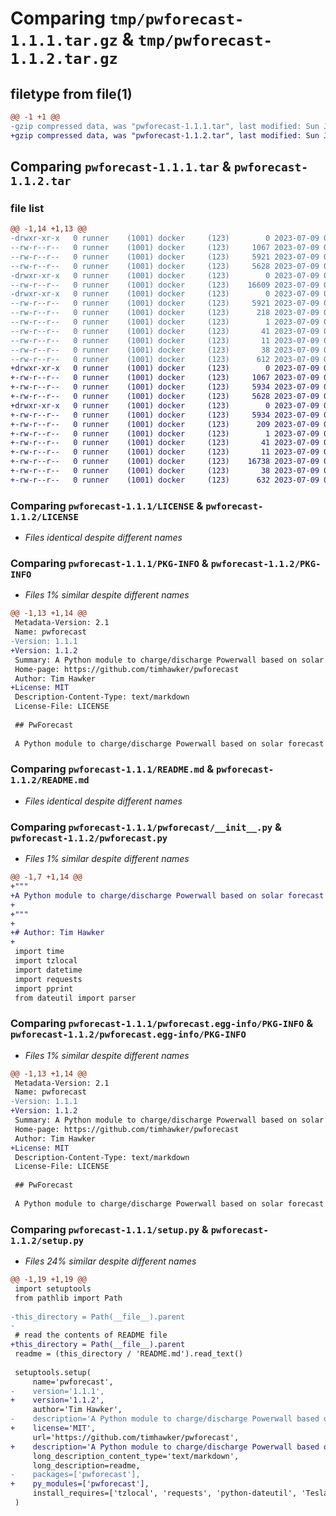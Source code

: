 # Comparing `tmp/pwforecast-1.1.1.tar.gz` & `tmp/pwforecast-1.1.2.tar.gz`

## filetype from file(1)

```diff
@@ -1 +1 @@
-gzip compressed data, was "pwforecast-1.1.1.tar", last modified: Sun Jul  9 03:07:36 2023, max compression
+gzip compressed data, was "pwforecast-1.1.2.tar", last modified: Sun Jul  9 04:42:06 2023, max compression
```

## Comparing `pwforecast-1.1.1.tar` & `pwforecast-1.1.2.tar`

### file list

```diff
@@ -1,14 +1,13 @@
-drwxr-xr-x   0 runner    (1001) docker     (123)        0 2023-07-09 03:07:36.719890 pwforecast-1.1.1/
--rw-r--r--   0 runner    (1001) docker     (123)     1067 2023-07-09 03:07:24.000000 pwforecast-1.1.1/LICENSE
--rw-r--r--   0 runner    (1001) docker     (123)     5921 2023-07-09 03:07:36.719890 pwforecast-1.1.1/PKG-INFO
--rw-r--r--   0 runner    (1001) docker     (123)     5628 2023-07-09 03:07:24.000000 pwforecast-1.1.1/README.md
-drwxr-xr-x   0 runner    (1001) docker     (123)        0 2023-07-09 03:07:36.719890 pwforecast-1.1.1/pwforecast/
--rw-r--r--   0 runner    (1001) docker     (123)    16609 2023-07-09 03:07:24.000000 pwforecast-1.1.1/pwforecast/__init__.py
-drwxr-xr-x   0 runner    (1001) docker     (123)        0 2023-07-09 03:07:36.719890 pwforecast-1.1.1/pwforecast.egg-info/
--rw-r--r--   0 runner    (1001) docker     (123)     5921 2023-07-09 03:07:36.000000 pwforecast-1.1.1/pwforecast.egg-info/PKG-INFO
--rw-r--r--   0 runner    (1001) docker     (123)      218 2023-07-09 03:07:36.000000 pwforecast-1.1.1/pwforecast.egg-info/SOURCES.txt
--rw-r--r--   0 runner    (1001) docker     (123)        1 2023-07-09 03:07:36.000000 pwforecast-1.1.1/pwforecast.egg-info/dependency_links.txt
--rw-r--r--   0 runner    (1001) docker     (123)       41 2023-07-09 03:07:36.000000 pwforecast-1.1.1/pwforecast.egg-info/requires.txt
--rw-r--r--   0 runner    (1001) docker     (123)       11 2023-07-09 03:07:36.000000 pwforecast-1.1.1/pwforecast.egg-info/top_level.txt
--rw-r--r--   0 runner    (1001) docker     (123)       38 2023-07-09 03:07:36.719890 pwforecast-1.1.1/setup.cfg
--rw-r--r--   0 runner    (1001) docker     (123)      612 2023-07-09 03:07:24.000000 pwforecast-1.1.1/setup.py
+drwxr-xr-x   0 runner    (1001) docker     (123)        0 2023-07-09 04:42:06.355281 pwforecast-1.1.2/
+-rw-r--r--   0 runner    (1001) docker     (123)     1067 2023-07-09 04:41:53.000000 pwforecast-1.1.2/LICENSE
+-rw-r--r--   0 runner    (1001) docker     (123)     5934 2023-07-09 04:42:06.351281 pwforecast-1.1.2/PKG-INFO
+-rw-r--r--   0 runner    (1001) docker     (123)     5628 2023-07-09 04:41:53.000000 pwforecast-1.1.2/README.md
+drwxr-xr-x   0 runner    (1001) docker     (123)        0 2023-07-09 04:42:06.351281 pwforecast-1.1.2/pwforecast.egg-info/
+-rw-r--r--   0 runner    (1001) docker     (123)     5934 2023-07-09 04:42:06.000000 pwforecast-1.1.2/pwforecast.egg-info/PKG-INFO
+-rw-r--r--   0 runner    (1001) docker     (123)      209 2023-07-09 04:42:06.000000 pwforecast-1.1.2/pwforecast.egg-info/SOURCES.txt
+-rw-r--r--   0 runner    (1001) docker     (123)        1 2023-07-09 04:42:06.000000 pwforecast-1.1.2/pwforecast.egg-info/dependency_links.txt
+-rw-r--r--   0 runner    (1001) docker     (123)       41 2023-07-09 04:42:06.000000 pwforecast-1.1.2/pwforecast.egg-info/requires.txt
+-rw-r--r--   0 runner    (1001) docker     (123)       11 2023-07-09 04:42:06.000000 pwforecast-1.1.2/pwforecast.egg-info/top_level.txt
+-rw-r--r--   0 runner    (1001) docker     (123)    16738 2023-07-09 04:41:53.000000 pwforecast-1.1.2/pwforecast.py
+-rw-r--r--   0 runner    (1001) docker     (123)       38 2023-07-09 04:42:06.355281 pwforecast-1.1.2/setup.cfg
+-rw-r--r--   0 runner    (1001) docker     (123)      632 2023-07-09 04:41:53.000000 pwforecast-1.1.2/setup.py
```

### Comparing `pwforecast-1.1.1/LICENSE` & `pwforecast-1.1.2/LICENSE`

 * *Files identical despite different names*

### Comparing `pwforecast-1.1.1/PKG-INFO` & `pwforecast-1.1.2/PKG-INFO`

 * *Files 1% similar despite different names*

```diff
@@ -1,13 +1,14 @@
 Metadata-Version: 2.1
 Name: pwforecast
-Version: 1.1.1
+Version: 1.1.2
 Summary: A Python module to charge/discharge Powerwall based on solar forecast and peak/off peak tariffs.
 Home-page: https://github.com/timhawker/pwforecast
 Author: Tim Hawker
+License: MIT
 Description-Content-Type: text/markdown
 License-File: LICENSE
 
 ## PwForecast
 
 A Python module to charge/discharge Powerwall based on solar forecast and peak/off-peak tariffs.
```

### Comparing `pwforecast-1.1.1/README.md` & `pwforecast-1.1.2/README.md`

 * *Files identical despite different names*

### Comparing `pwforecast-1.1.1/pwforecast/__init__.py` & `pwforecast-1.1.2/pwforecast.py`

 * *Files 1% similar despite different names*

```diff
@@ -1,7 +1,14 @@
+"""
+A Python module to charge/discharge Powerwall based on solar forecast and peak/off-peak tariffs.
+
+"""
+
+# Author: Tim Hawker
+
 import time
 import tzlocal
 import datetime
 import requests
 import pprint
 from dateutil import parser
```

### Comparing `pwforecast-1.1.1/pwforecast.egg-info/PKG-INFO` & `pwforecast-1.1.2/pwforecast.egg-info/PKG-INFO`

 * *Files 1% similar despite different names*

```diff
@@ -1,13 +1,14 @@
 Metadata-Version: 2.1
 Name: pwforecast
-Version: 1.1.1
+Version: 1.1.2
 Summary: A Python module to charge/discharge Powerwall based on solar forecast and peak/off peak tariffs.
 Home-page: https://github.com/timhawker/pwforecast
 Author: Tim Hawker
+License: MIT
 Description-Content-Type: text/markdown
 License-File: LICENSE
 
 ## PwForecast
 
 A Python module to charge/discharge Powerwall based on solar forecast and peak/off-peak tariffs.
```

### Comparing `pwforecast-1.1.1/setup.py` & `pwforecast-1.1.2/setup.py`

 * *Files 24% similar despite different names*

```diff
@@ -1,19 +1,19 @@
 import setuptools
 from pathlib import Path
 
-this_directory = Path(__file__).parent
-
 # read the contents of README file
+this_directory = Path(__file__).parent
 readme = (this_directory / 'README.md').read_text()
 
 setuptools.setup(
     name='pwforecast',
-    version='1.1.1',
+    version='1.1.2',
     author='Tim Hawker',
-    description='A Python module to charge/discharge Powerwall based on solar forecast and peak/off peak tariffs.',
+    license='MIT',
     url='https://github.com/timhawker/pwforecast',
+    description='A Python module to charge/discharge Powerwall based on solar forecast and peak/off peak tariffs.',
     long_description_content_type='text/markdown',
     long_description=readme,
-    packages=['pwforecast'],
+    py_modules=['pwforecast'],
     install_requires=['tzlocal', 'requests', 'python-dateutil', 'TeslaPy']
 )
```

